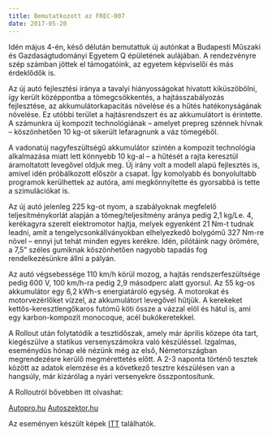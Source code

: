 ```yaml
---
title: Bemutatkozott az FREC-007
date: 2017-05-20
---
```


Idén május 4-én, késő délután bemutattuk új autónkat a Budapesti Műszaki és Gazdaságtudományi Egyetem Q épületének aulájában. A rendezvényre szép számban jöttek el támogatóink, az egyetem képviselői és más érdeklődők is.

Az új autó fejlesztési iránya a tavalyi hiányosságokat hivatott kiküszöbölni, így került középpontba a tömegcsökkentés, a hajtásszabályozás fejlesztése, az akkumulátorkapacitás növelése és a hűtés hatékonyságának növelése. Ez utóbbi terület a hajtásrendszert és az akkumulátort is érintette. A számunkra új kompozit technológiának – amelyet prepreg szénnek hívnak – köszönhetően 10 kg-ot sikerült lefaragnunk a váz tömegéből.

A vadonatúj nagyfeszültségű akkumulátor szintén a kompozit technológia alkalmazása miatt lett könnyebb 10 kg-al – a hűtését a rajta keresztül áramoltatott levegővel oldjuk meg. Új irány volt a modell alapú fejlesztés is, amivel idén próbálkozott először a csapat. Így komolyabb és bonyolultabb programok kerülhettek az autóra, ami megkönnyítette és gyorsabbá is tette a szimulációkat is.

Az új autó jelenleg 225 kg-ot nyom, a szabályoknak megfelelő teljesítménykorlát alapján a tömeg/teljesítmény aránya pedig 2,1 kg/Le. 4, kerékagyra szerelt elektromotor hajtja, melyek egyenként 21 Nm-t tudnak leadni, amit a tengelycsonkállványokban elhelyezkedő bolygómű 327 Nm-re növel – ennyi jut tehát minden egyes kerékre. Idén, pilótáink nagy örömére, a 7,5” széles gumiknak köszönhetően nagyobb tapadás fog rendelkezésünkre állni a pályán.

Az autó végsebessége 110 km/h körül mozog, a hajtás rendszerfeszültsége pedig 600 V, 100 km/h-ra pedig 2,9 másodperc alatt gyorsul. Az 55 kg-os akkumulátor egy 6,2 kWh-s energiatároló egység. A motorokat és motorvezérlőket vízzel, az akkumulátort levegővel hűtjük. A kerekeket kettős-keresztlengőkaros futómű köti össze a vázzal elöl és hátul is, ami egy karbon-kompozit monocoque, acél bukókeretekkel.

A Rollout után folytatódik a tesztidőszak, amely már április közepe óta tart, kiegészülve a statikus versenyszámokra való készüléssel. Izgalmas, eseménydús hónap elé nézünk még az első, Németországban megrendezésre kerülő megmérettetés előtt. A 2-3 naponta történő tesztek között az adatok elemzése és a következő tesztre készülésen van a hangsúly, már kizárólag a nyári versenyekre összpontosítunk.

A Rolloutról bővebben itt olvashat:

[Autopro.hu](https://autopro.hu/techtogether/Ezzel-a-jarmuvel-akarjak-vegignyerni-a-2018-as-FS-szezont-a-BME-sek-videoval/22102/)
[Autoszektor.hu](http://www.autoszektor.hu/hu/content/ime-legujabb-magyar-formula-auto)

Az eseményen készült képek [ITT](https://goo.gl/IiOBhR) találhatók.